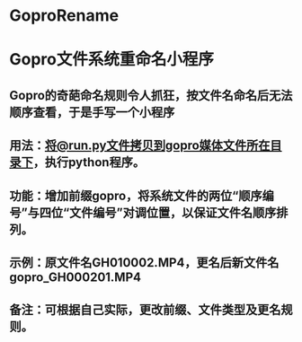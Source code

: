# GoproRename
# Gopro文件系统重命名小程序
## Gopro的奇葩命名规则令人抓狂，按文件名命名后无法顺序查看，于是手写一个小程序
## 用法：将@run.py文件拷贝到gopro媒体文件所在目录下，执行python程序。
## 功能：增加前缀gopro，将系统文件的两位“顺序编号”与四位“文件编号”对调位置，以保证文件名顺序排列。
## 示例：原文件名GH010002.MP4，更名后新文件名gopro_GH000201.MP4
## 备注：可根据自己实际，更改前缀、文件类型及更名规则。
